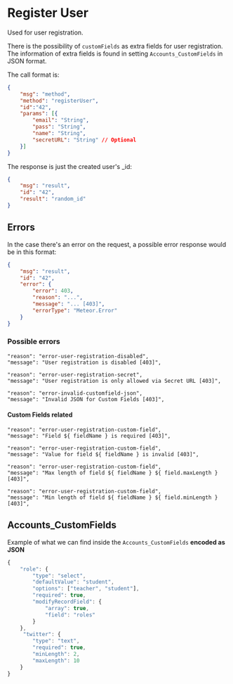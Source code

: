 # Register User

Used for user registration.

There is the possibility of `customFields` as extra fields for user registration. The information of extra fields is found in setting `Accounts_CustomFields` in JSON format.

The call format is:

```json
{
    "msg": "method",
    "method": "registerUser",
    "id":"42",
    "params": [{
        "email": "String",
        "pass": "String",
        "name": "String",
        "secretURL": "String" // Optional
    }]
}
```

The response is just the created user's _id:

```json
{
    "msg": "result",
    "id": "42",
    "result": "random_id"
}
```

## Errors

In the case there's an error on the request, a possible error response would be in this format:

```json
{
    "msg": "result",
    "id": "42",
    "error": {
        "error": 403,
        "reason": "...",
        "message": "... [403]",
        "errorType": "Meteor.Error"
    }
}
```

### Possible errors
```
"reason": "error-user-registration-disabled",
"message": "User registration is disabled [403]",
```

```
"reason": "error-user-registration-secret",
"message": "User registration is only allowed via Secret URL [403]",
```

```
"reason": "error-invalid-customfield-json",
"message": "Invalid JSON for Custom Fields [403]",
```

#### Custom Fields related
```
"reason": "error-user-registration-custom-field",
"message": "Field ${ fieldName } is required [403]",
```

```
"reason": "error-user-registration-custom-field",
"message": "Value for field ${ fieldName } is invalid [403]",
```

```
"reason": "error-user-registration-custom-field",
"message": "Max length of field ${ fieldName } ${ field.maxLength } [403]",
```

```
"reason": "error-user-registration-custom-field",
"message": "Min length of field ${ fieldName } ${ field.minLength } [403]",
```

## Accounts_CustomFields

Example of what we can find inside the `Accounts_CustomFields` **encoded as JSON**
```javascript
{
    "role": {
        "type": "select",
        "defaultValue": "student",
        "options": ["teacher", "student"],
        "required": true,
        "modifyRecordField": {
            "array": true,
            "field": "roles"
        }
    },
     "twitter": {
        "type": "text",
        "required": true,
        "minLength": 2,
        "maxLength": 10
    }
}
```
